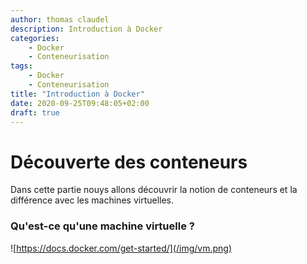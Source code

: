 ```yaml
---
author: thomas claudel
description: Introduction à Docker
categories:
    - Docker
    - Conteneurisation
tags:
    - Docker
    - Conteneurisation
title: "Introduction à Docker"
date: 2020-09-25T09:48:05+02:00
draft: true
---
```


# Découverte des conteneurs

Dans cette partie nouys allons découvrir la notion de conteneurs et la différence avec les machines virtuelles.

### Qu'est-ce qu'une machine virtuelle ?


![https://docs.docker.com/get-started/](/img/vm.png)

